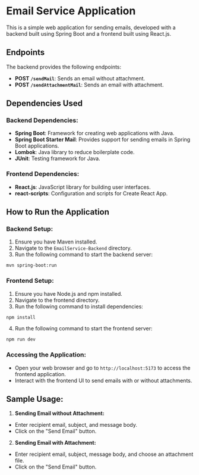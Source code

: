 # Email Service Application

This is a simple web application for sending emails, developed with a backend built using Spring Boot and a frontend built using React.js.

## Endpoints

The backend provides the following endpoints:

- **POST `/sendMail`**: Sends an email without attachment.
- **POST `/sendAttachmentMail`**: Sends an email with attachment.

## Dependencies Used

### Backend Dependencies:
- **Spring Boot**: Framework for creating web applications with Java.
- **Spring Boot Starter Mail**: Provides support for sending emails in Spring Boot applications.
- **Lombok**: Java library to reduce boilerplate code.
- **JUnit**: Testing framework for Java.

### Frontend Dependencies:
- **React.js**: JavaScript library for building user interfaces.
- **react-scripts**: Configuration and scripts for Create React App.

## How to Run the Application

### Backend Setup:
1. Ensure you have Maven installed.
2. Navigate to the `EmailService-Backend` directory.
3. Run the following command to start the backend server:

```bash
mvn spring-boot:run
```
### Frontend Setup:
1. Ensure you have Node.js and npm installed.
2. Navigate to the frontend directory.
3. Run the following command to install dependencies:

```bash
npm install
```
4. Run the following command to start the frontend server:

```bash
npm run dev
```

### Accessing the Application:
- Open your web browser and go to `http://localhost:5173` to access the frontend application.
- Interact with the frontend UI to send emails with or without attachments.

## Sample Usage:
1. **Sending Email without Attachment:**
- Enter recipient email, subject, and message body.
- Click on the "Send Email" button.

2. **Sending Email with Attachment:**
- Enter recipient email, subject, message body, and choose an attachment file.
- Click on the "Send Email" button.
